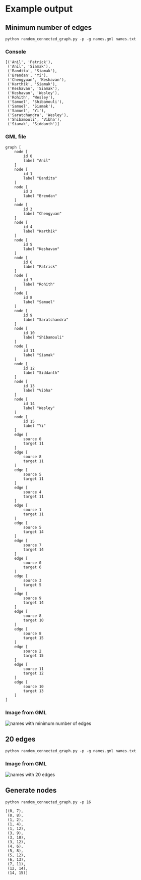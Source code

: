 Example output
==============

Minimum number of edges
-----------------------

`python random_connected_graph.py -p -g names.gml names.txt`

### Console

    [('Anil', 'Patrick'),
     ('Anil', 'Siamak'),
     ('Bandita', 'Siamak'),
     ('Brendan', 'Yi'),
     ('Chengyuan', 'Keshavan'),
     ('Karthik', 'Siamak'),
     ('Keshavan', 'Siamak'),
     ('Keshavan', 'Wesley'),
     ('Rohith', 'Wesley'),
     ('Samuel', 'Shibamouli'),
     ('Samuel', 'Siamak'),
     ('Samuel', 'Yi'),
     ('Saratchandra', 'Wesley'),
     ('Shibamouli', 'Vibha'),
     ('Siamak', 'Siddanth')]

### GML file

    graph [
        node [
            id 0
            label "Anil"
        ]
        node [
            id 1
            label "Bandita"
        ]
        node [
            id 2
            label "Brendan"
        ]
        node [
            id 3
            label "Chengyuan"
        ]
        node [
            id 4
            label "Karthik"
        ]
        node [
            id 5
            label "Keshavan"
        ]
        node [
            id 6
            label "Patrick"
        ]
        node [
            id 7
            label "Rohith"
        ]
        node [
            id 8
            label "Samuel"
        ]
        node [
            id 9
            label "Saratchandra"
        ]
        node [
            id 10
            label "Shibamouli"
        ]
        node [
            id 11
            label "Siamak"
        ]
        node [
            id 12
            label "Siddanth"
        ]
        node [
            id 13
            label "Vibha"
        ]
        node [
            id 14
            label "Wesley"
        ]
        node [
            id 15
            label "Yi"
        ]
        edge [
            source 0
            target 11
        ]
        edge [
            source 8
            target 11
        ]
        edge [
            source 5
            target 11
        ]
        edge [
            source 4
            target 11
        ]
        edge [
            source 1
            target 11
        ]
        edge [
            source 5
            target 14
        ]
        edge [
            source 7
            target 14
        ]
        edge [
            source 0
            target 6
        ]
        edge [
            source 3
            target 5
        ]
        edge [
            source 9
            target 14
        ]
        edge [
            source 8
            target 10
        ]
        edge [
            source 8
            target 15
        ]
        edge [
            source 2
            target 15
        ]
        edge [
            source 11
            target 12
        ]
        edge [
            source 10
            target 13
        ]
    ]

### Image from GML

![names with minimum number of edges](http://s8.postimage.org/4gqe0u61x/names.png)

20 edges
--------

`python random_connected_graph.py -p -g names.gml names.txt`

### Image from GML

![names with 20 edges](http://s8.postimage.org/4sq7wkg11/names_20.png)

Generate nodes
--------------

`python random_connected_graph.py -p 16`

    [(0, 7),
     (0, 8),
     (1, 2),
     (1, 4),
     (1, 12),
     (3, 9),
     (3, 10),
     (3, 12),
     (4, 6),
     (5, 8),
     (5, 12),
     (6, 13),
     (7, 11),
     (12, 14),
     (14, 15)]
